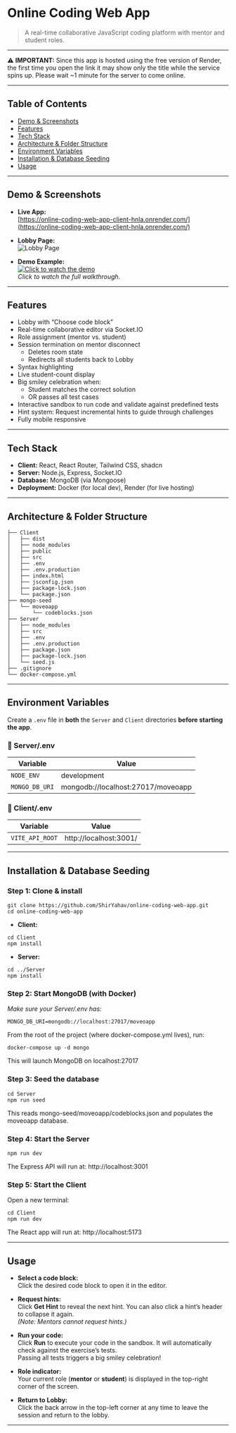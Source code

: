 # Online Coding Web App

> A real-time collaborative JavaScript coding platform with mentor and student roles.

---

⚠️ **IMPORTANT:** Since this app is hosted using the free version of Render, the first time you open the link it may show only the title while the service spins up. Please wait ~1 minute for the server to come online.

---

## Table of Contents

- [Demo & Screenshots](#demo--screenshots)
- [Features](#features)
- [Tech Stack](#tech-stack)
- [Architecture & Folder Structure](#architecture--folder-structure)
- [Environment Variables](#environment-variables)
- [Installation & Database Seeding](#installation--database-seeding)
- [Usage](#usage)

---

## Demo & Screenshots

- **Live App:**  
  [https://online-coding-web-app-client-hnla.onrender.com/](https://online-coding-web-app-client-hnla.onrender.com/)

- **Lobby Page:**  
  ![Lobby Page](https://github.com/user-attachments/assets/d9fe696a-49cf-423a-a18d-cd04fae6c0e3)

- **Demo Example:**  
  [![Click to watch the demo](https://img.shields.io/badge/Watch-Demo%20Video-blue?style=for-the-badge&logo=github)](https://github.com/user-attachments/assets/25f99701-ee8f-4282-835e-66bb4fc1c71b)  
  _Click to watch the full walkthrough._

---

## Features

- Lobby with “Choose code block”
- Real-time collaborative editor via Socket.IO
- Role assignment (mentor vs. student)
- Session termination on mentor disconnect
  - Deletes room state
  - Redirects all students back to Lobby
- Syntax highlighting
- Live student-count display
- Big smiley celebration when:
  - Student matches the correct solution
  - OR passes all test cases
- Interactive sandbox to run code and validate against predefined tests
- Hint system: Request incremental hints to guide through challenges
- Fully mobile responsive

---

## Tech Stack

- **Client:** React, React Router, Tailwind CSS, shadcn
- **Server:** Node.js, Express, Socket.IO
- **Database:** MongoDB (via Mongoose)
- **Deployment:** Docker (for local dev), Render (for live hosting)

---

## Architecture & Folder Structure

```
├── Client
│   ├── dist
│   ├── node_modules
│   ├── public
│   ├── src
│   ├── .env
│   ├── .env.production
│   ├── index.html
│   ├── jsconfig.json
│   ├── package-lock.json
│   └── package.json
├── mongo-seed
│   └── moveoapp
│       └── codeblocks.json
├── Server
│   ├── node_modules
│   ├── src
│   ├── .env
│   ├── .env.production
│   ├── package.json
│   ├── package-lock.json
│   └── seed.js
├── .gitignore
└── docker-compose.yml
```

---

## Environment Variables

Create a `.env` file in **both** the `Server` and `Client` directories **before starting the app**.

### 📁 Server/.env

| Variable       | Value                              |
| -------------- | ---------------------------------- |
| `NODE_ENV`     | development                        |
| `MONGO_DB_URI` | mongodb://localhost:27017/moveoapp |

### 📁 Client/.env

| Variable        | Value                  |
| --------------- | ---------------------- |
| `VITE_API_ROOT` | http://localhost:3001/ |

---

## Installation & Database Seeding

### Step 1: Clone & install

```
git clone https://github.com/ShirYahav/online-coding-web-app.git
cd online-coding-web-app
```

- **Client:**

```
cd Client
npm install
```

- **Server:**

```
cd ../Server
npm install
```

### Step 2: Start MongoDB (with Docker)

_Make sure your Server/.env has:_

```
MONGO_DB_URI=mongodb://localhost:27017/moveoapp
```

From the root of the project (where docker-compose.yml lives), run:

```
docker-compose up -d mongo
```

This will launch MongoDB on localhost:27017

### Step 3: Seed the database

```
cd Server
npm run seed
```

This reads mongo-seed/moveoapp/codeblocks.json and populates the moveoapp database.

### Step 4: Start the Server

```
npm run dev
```

The Express API will run at: http://localhost:3001

### Step 5: Start the Client

Open a new terminal:

```
cd Client
npm run dev
```

The React app will run at: http://localhost:5173

---

## Usage

- **Select a code block:**  
  Click the desired code block to open it in the editor.

- **Request hints:**  
  Click **Get Hint** to reveal the next hint. You can also click a hint’s header to collapse it again.  
  _(Note: Mentors cannot request hints.)_

- **Run your code:**  
  Click **Run** to execute your code in the sandbox. It will automatically check against the exercise’s tests.  
  Passing all tests triggers a big smiley celebration!

- **Role indicator:**  
  Your current role (**mentor** or **student**) is displayed in the top-right corner of the screen.

- **Return to Lobby:**  
  Click the back arrow in the top-left corner at any time to leave the session and return to the lobby.

---
